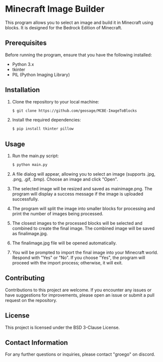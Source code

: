 # Minecraft Image Builder

This program allows you to select an image and build it in Minecraft using blocks. It is designed for the Bedrock Edition of Minecraft.

## Prerequisites

Before running the program, ensure that you have the following installed:

- Python 3.x
- tkinter
- PIL (Python Imaging Library)

## Installation

1. Clone the repository to your local machine:

   ```bash
   $ git clone https://github.com/geosage/MCBE-ImageToBlocks
   ```
2. Install the required dependencies:

   ```bash
   $ pip install tkinter pillow
   ```

## Usage
1. Run the main.py script:

   ```bash
   $ python main.py
   ```
2. A file dialog will appear, allowing you to select an image (supports .jpg, .png, .gif, .bmp). Choose an image and click "Open".

3. The selected image will be resized and saved as mainimage.png. The program will display a success message if the image is uploaded successfully.

4. The program will split the image into smaller blocks for processing and print the number of images being processed.

5. The closest images to the processed blocks will be selected and combined to create the final image. The combined image will be saved as finalimage.jpg.

6. The finalimage.jpg file will be opened automatically.

7. You will be prompted to import the final image into your Minecraft world. Respond with "Yes" or "No". If you choose "Yes", the program will proceed with the import process; otherwise, it will exit.

## Contributing
Contributions to this project are welcome. If you encounter any issues or have suggestions for improvements, please open an issue or submit a pull request on the repository.

## License
This project is licensed under the BSD 3-Clause License.

## Contact Information
For any further questions or inquiries, please contact "groego" on discord.

